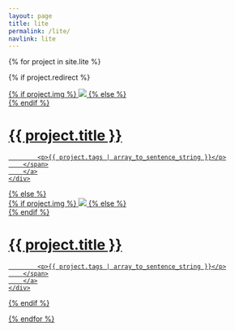 ```yaml
---
layout: page
title: lite
permalink: /lite/
navlink: lite
---
```


{% for project in site.lite %}

{% if project.redirect %}
<div class="project">
    <div class="thumbnail">
        <a href="{{ site.baseurl }}/pdf/{{ project.redirect }}" target="_blank">
        {% if project.img %}
        <img class="thumbnail" src="{{ site.baseurl }}/img/{{ project.img }}"/>
        {% else %}
        <div class="thumbnail blankbox"></div>
        {% endif %}    
        <span>
            <h1>{{ project.title }}</h1>

            <p>{{ project.tags | array_to_sentence_string }}</p>
        </span>
        </a>
    </div>
</div>
{% else %}

<div class="project ">
    <div class="thumbnail">
        <a href="{{ site.baseurl }}{{ project.url }}">
        {% if project.img %}
        <img class="thumbnail" src="{{ site.baseurl }}/img/{{ project.img }}"/>
        {% else %}
        <div class="thumbnail blankbox"></div>
        {% endif %}    
        <span>
            <h1>{{ project.title }}</h1>

            <p>{{ project.tags | array_to_sentence_string }}</p>
        </span>
        </a>
    </div>
</div>

{% endif %}

{% endfor %}
